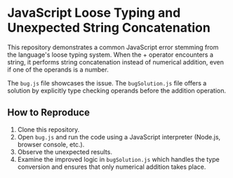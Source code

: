 # JavaScript Loose Typing and Unexpected String Concatenation

This repository demonstrates a common JavaScript error stemming from the language's loose typing system.  When the + operator encounters a string, it performs string concatenation instead of numerical addition, even if one of the operands is a number.

The `bug.js` file showcases the issue.  The `bugSolution.js` file offers a solution by explicitly type checking operands before the addition operation.

## How to Reproduce

1. Clone this repository.
2. Open `bug.js` and run the code using a JavaScript interpreter (Node.js, browser console, etc.).
3. Observe the unexpected results. 
4. Examine the improved logic in `bugSolution.js` which handles the type conversion and ensures that only numerical addition takes place.